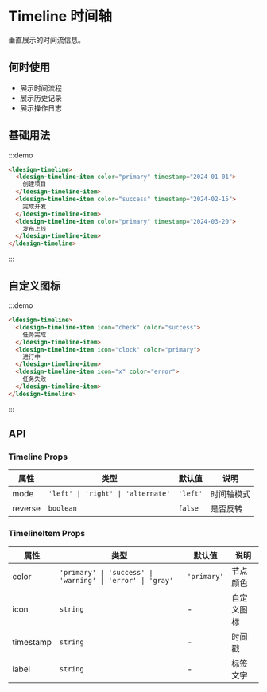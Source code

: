 # Timeline 时间轴

垂直展示的时间流信息。

## 何时使用

- 展示时间流程
- 展示历史记录
- 展示操作日志

## 基础用法

:::demo

```html
<ldesign-timeline>
  <ldesign-timeline-item color="primary" timestamp="2024-01-01">
    创建项目
  </ldesign-timeline-item>
  <ldesign-timeline-item color="success" timestamp="2024-02-15">
    完成开发
  </ldesign-timeline-item>
  <ldesign-timeline-item color="primary" timestamp="2024-03-20">
    发布上线
  </ldesign-timeline-item>
</ldesign-timeline>
```

:::

## 自定义图标

:::demo

```html
<ldesign-timeline>
  <ldesign-timeline-item icon="check" color="success">
    任务完成
  </ldesign-timeline-item>
  <ldesign-timeline-item icon="clock" color="primary">
    进行中
  </ldesign-timeline-item>
  <ldesign-timeline-item icon="x" color="error">
    任务失败
  </ldesign-timeline-item>
</ldesign-timeline>
```

:::

## API

### Timeline Props

| 属性 | 类型 | 默认值 | 说明 |
|------|------|--------|------|
| mode | `'left' \| 'right' \| 'alternate'` | `'left'` | 时间轴模式 |
| reverse | `boolean` | `false` | 是否反转 |

### TimelineItem Props

| 属性 | 类型 | 默认值 | 说明 |
|------|------|--------|------|
| color | `'primary' \| 'success' \| 'warning' \| 'error' \| 'gray'` | `'primary'` | 节点颜色 |
| icon | `string` | - | 自定义图标 |
| timestamp | `string` | - | 时间戳 |
| label | `string` | - | 标签文字 |


